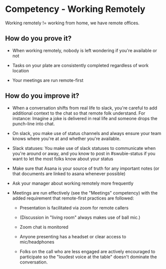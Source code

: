 # Competency - Working Remotely

Working remotely != working from home, we have remote offices.

## How do you prove it?

* When working remotely, nobody is left wondering if you're available or not

* Tasks on your plate are consistently completed regardless of work location

* Your meetings are run remote-first

## How do you improve it?

* When a conversation shifts from real life to slack, you're careful to add additional context to the chat so that remote folk understand. For instance: Imagine a joke is delivered in real life and someone drops the punch-line into chat.

* On slack, you make use of status channels and always ensure your team knows where you're at and whether you're available.

* Slack statuses: You make use of slack statuses to communicate when you're around or away, and you know to post in #swubie-status if you want to let the most folks know about your status

* Make sure that Asana is your source of truth for any important notes (or that documents are linked to asana whenever possible)

* Ask your manager about working remotely more frequently

* Meetings are run effectively (see the "Meetings" competency) with the added requirement that remote-first practices are followed:

    * Presentation is facilitated via zoom for remote callers

    * (Discussion in "living room" always makes use of ball mic.)

    * Zoom chat is monitored

    * Anyone presenting has a headset or clear access to mic/headphones

    * Folks on the call who are less engaged are actively encouraged to participate so the "loudest voice at the table" doesn't dominate the conversation.


